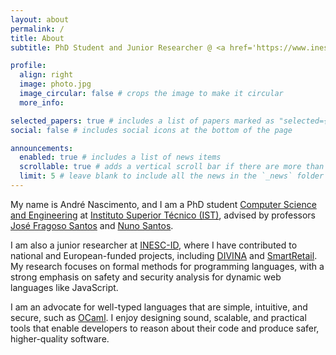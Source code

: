 ```yaml
---
layout: about
permalink: /
title: About
subtitle: PhD Student and Junior Researcher @ <a href='https://www.inesc-id.pt/'>INESC-ID</a> / <a href='https://tecnico.ulisboa.pt/en/'>Instituto Superior Técnico</a>

profile:
  align: right
  image: photo.jpg
  image_circular: false # crops the image to make it circular
  more_info:

selected_papers: true # includes a list of papers marked as "selected={true}"
social: false # includes social icons at the bottom of the page

announcements:
  enabled: true # includes a list of news items
  scrollable: true # adds a vertical scroll bar if there are more than 3 news items
  limit: 5 # leave blank to include all the news in the `_news` folder
---
```


My name is André Nascimento, and I am a PhD student <a href="https://fenix.tecnico.ulisboa.pt/cursos/deic/phd-home">Computer Science and Engineering</a> at <a href="https://tecnico.ulisboa.pt/en">Instituto Superior Técnico (IST)</a>, advised by professors <a href="https://web.ist.utl.pt/jose.fragoso">José Fragoso Santos</a> and <a href="https://www.gsd.inesc-id.pt/~nsantos">Nuno Santos</a>.

I am also a junior researcher at <a href="https://www.inesc-id.pt">INESC-ID</a>, where I have contributed to national and European-funded projects, including <a href="https://www.inesc-id.pt/projects/">DIVINA</a> and <a href="https://www.inesc-id.pt/pt-smart-retail/">SmartRetail</a>.
My research focuses on formal methods for programming languages, with a strong emphasis on safety and security analysis for dynamic web languages like JavaScript.

I am an advocate for well-typed languages that are simple, intuitive, and secure, such as <a href="https://ocaml.org/">OCaml</a>.
I enjoy designing sound, scalable, and practical tools that enable developers to reason about their code and produce safer, higher-quality software.
